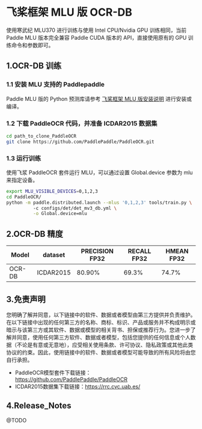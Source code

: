 # 飞桨框架 MLU 版 OCR-DB 

使用寒武纪 MLU370 进行训练与使用 Intel CPU/Nvidia GPU 训练相同，当前 Paddle MLU 版本完全兼容 Paddle CUDA 版本的 API，直接使用原有的 GPU 训练命令和参数即可。

## 1.OCR-DB 训练

### 1.1 安装 MLU 支持的 Paddlepaddle

Paddle MLU 版的 Python 预测库请参考 [飞桨框架 MLU 版安装说明](../../install/paddle_install_cn.md) 进行安装或编译。


### 1.2 下载 PaddleOCR 代码，并准备  ICDAR2015 数据集

```bash
cd path_to_clone_PaddleOCR
git clone https://github.com/PaddlePaddle/PaddleOCR.git
```

### 1.3 运行训练

使用飞浆 PaddleOCR 套件运行 MLU，可以通过设置 Global.device 参数为 mlu 来指定设备。
```bash
export MLU_VISIBLE_DEVICES=0,1,2,3
cd PaddleOCR/
python -m paddle.distributed.launch --mlus '0,1,2,3' tools/train.py \ 
          -c configs/det/det_mv3_db.yml \
          -o Global.device=mlu
```
## 2.OCR-DB 精度
| Model | dataset |PRECISION FP32| RECALL FP32 |HMEAN FP32|
| ------------- |------------- |------------- | ------------- | ------------- |
| OCR-DB  | ICDAR2015 | 80.90% | 69.3% | 74.7% |
## 3.免责声明
您明确了解并同意，以下链接中的软件、数据或者模型由第三方提供并负责维护。在以下链接中出现的任何第三方的名称、商标、标识、产品或服务并不构成明示或暗示与该第三方或其软件、数据或模型的相关背书、担保或推荐行为。您进一步了解并同意，使用任何第三方软件、数据或者模型，包括您提供的任何信息或个人数据（不论是有意或无意地），应受相关使用条款、许可协议、隐私政策或其他此类协议的约束。因此，使用链接中的软件、数据或者模型可能导致的所有风险将由您自行承担。
- PaddleOCR模型套件下载链接：https://github.com/PaddlePaddle/PaddleOCR
- ICDAR2015数据集下载链接：https://rrc.cvc.uab.es/

## 4.Release_Notes
@TODO